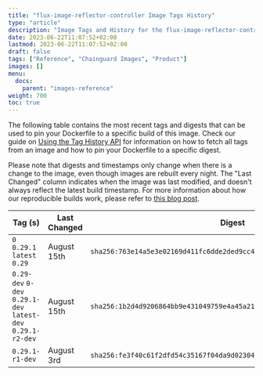```yaml
---
title: "flux-image-reflector-controller Image Tags History"
type: "article"
description: "Image Tags and History for the flux-image-reflector-controller Chainguard Image"
date: 2023-06-22T11:07:52+02:00
lastmod: 2023-06-22T11:07:52+02:00
draft: false
tags: ["Reference", "Chainguard Images", "Product"]
images: []
menu:
  docs:
    parent: "images-reference"
weight: 700
toc: true
---
```


The following table contains the most recent tags and digests that can be used to pin your Dockerfile to a specific build of this image. Check our guide on [Using the Tag History API](/chainguard/chainguard-images/using-the-tag-history-api/) for information on how to fetch all tags from an image and how to pin your Dockerfile to a specific digest.

Please note that digests and timestamps only change when there is a change to the image, even though images are rebuilt every night. The "Last Changed" column indicates when the image was last modified, and doesn't always reflect the latest build timestamp. For more information about how our reproducible builds work, please refer to [this blog post](https://www.chainguard.dev/unchained/reproducing-chainguards-reproducible-image-builds).

| Tag (s)                                                       | Last Changed | Digest                                                                    |
|---------------------------------------------------------------|--------------|---------------------------------------------------------------------------|
|  `0` `0.29.1` `latest` `0.29`                                 | August 15th  | `sha256:763e14a5e3e02169d411fc6dde2ded9cc41b21b145f9b79e6ae84a5e94162529` |
|  `0.29-dev` `0-dev` `0.29.1-dev` `latest-dev` `0.29.1-r2-dev` | August 15th  | `sha256:1b2d4d9206864bb9e431049759e4a45a2151503db273edaa87f69d1724d1e2d6` |
|  `0.29.1-r1-dev`                                              | August 3rd   | `sha256:fe3f40c61f2dfd54c35167f04da9d0230405b929d58e332812bfb78120b10480` |
